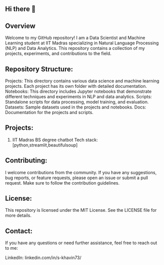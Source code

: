 ## Hi there 👋

## Overview
Welcome to my GitHub repository! I am a Data Scientist and Machine Learning student at IIT Madras specializing in Natural Language Processing (NLP) and Data Analytics. This repository contains a collection of my projects, experiments, and contributions to the field.

## Repository Structure:
Projects: This directory contains various data science and machine learning projects. Each project has its own folder with detailed documentation.
Notebooks: This directory includes Jupyter notebooks that demonstrate different techniques and experiments in NLP and data analytics.
Scripts: Standalone scripts for data processing, model training, and evaluation.
Datasets: Sample datasets used in the projects and notebooks.
Docs: Documentation for the projects and scripts.

## Projects:
1. IIT Madras BS degree chatbot
   Tech stack: [python,streamlit,beautifulsoup]


## Contributing:
I welcome contributions from the community. If you have any suggestions, bug reports, or feature requests, please open an issue or submit a pull request. Make sure to follow the contribution guidelines.

## License:
This repository is licensed under the MIT License. See the LICENSE file for more details.

## Contact:
If you have any questions or need further assistance, feel free to reach out to me:

LinkedIn: linkedin.com/in/s-khavin73/
